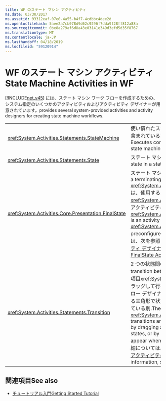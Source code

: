 ```yaml
---
title: WF のステート マシン アクティビティ
ms.date: 03/30/2017
ms.assetid: 93312eaf-07e0-4a55-b4f7-4cdbbc4dee2d
ms.openlocfilehash: 5aee2a7cb078d9d62c9296f7dda9f28ff812a88a
ms.sourcegitcommit: 0be8a279af6d8a43e03141e349d3efd5d35f8767
ms.translationtype: MT
ms.contentlocale: ja-JP
ms.lasthandoff: 04/18/2019
ms.locfileid: "59120914"
---
```

# <a name="state-machine-activities-in-wf"></a><span data-ttu-id="a1333-102">WF のステート マシン アクティビティ</span><span class="sxs-lookup"><span data-stu-id="a1333-102">State Machine Activities in WF</span></span>
[!INCLUDE[net_v45](../../../includes/net-v45-md.md)] <span data-ttu-id="a1333-103">には、ステート マシン ワーク フローを作成するための、システム指定のいくつかのアクティビティおよびアクティビティ デザイナーが用意されています。</span><span class="sxs-lookup"><span data-stu-id="a1333-103">provides several system-provided activities and activity designers for creating state machine workflows.</span></span>  
  
|||  
|-|-|  
|<xref:System.Activities.Statements.StateMachine>|<span data-ttu-id="a1333-104">使い慣れたステート マシン パラダイムを使用して、含まれているアクティビティを実行します。</span><span class="sxs-lookup"><span data-stu-id="a1333-104">Executes contained activities using the familiar state machine paradigm.</span></span>|  
|<xref:System.Activities.Statements.State>|<span data-ttu-id="a1333-105">ステート マシンの状態を表します。</span><span class="sxs-lookup"><span data-stu-id="a1333-105">Represents a state in a state machine.</span></span>|  
|<xref:System.Activities.Core.Presentation.FinalState>|<span data-ttu-id="a1333-106">ステート マシンの最終状態を表します。</span><span class="sxs-lookup"><span data-stu-id="a1333-106">Represents a terminating state in a state machine.</span></span> <span data-ttu-id="a1333-107"><xref:System.Activities.Core.Presentation.FinalState> は、使用すると、最終状態として事前に構成済みの <xref:System.Activities.Statements.State> を作成するアクティビティ デザイナーです。</span><span class="sxs-lookup"><span data-stu-id="a1333-107"><xref:System.Activities.Core.Presentation.FinalState> is an activity designer that when used creates a <xref:System.Activities.Statements.State> preconfigured as a terminating state.</span></span> <span data-ttu-id="a1333-108">詳細については、次を参照してください。 [FinalState アクティビティ デザイナー](/visualstudio/workflow-designer/finalstate-activity-designer)します。</span><span class="sxs-lookup"><span data-stu-id="a1333-108">For more information, see [FinalState Activity Designer](/visualstudio/workflow-designer/finalstate-activity-designer).</span></span>|  
|<xref:System.Activities.Statements.Transition>|<span data-ttu-id="a1333-109">2 つの状態間の遷移を表します。</span><span class="sxs-lookup"><span data-stu-id="a1333-109">Represents the transition between two states.</span></span> <span data-ttu-id="a1333-110">ない**ツールボックス**項目<xref:System.Activities.Statements.Transition>ドラッグして行を削除する 2 つの状態遷移をワークフロー デザイナーで作成するまたは、ときに表示される三角形で状態をドロップして 1 つの状態が置かれている別.</span><span class="sxs-lookup"><span data-stu-id="a1333-110">There is no **Toolbox** item for <xref:System.Activities.Statements.Transition>; transitions are created on the workflow designer by dragging and dropping a line between two states, or by dropping a state on the triangles that appear when one state is hovered over another.</span></span> <span data-ttu-id="a1333-111">詳細については、次を参照してください。 [Transition アクティビティ デザイナー](/visualstudio/workflow-designer/transition-activity-designer)します。</span><span class="sxs-lookup"><span data-stu-id="a1333-111">For more information, see [Transition Activity Designer](/visualstudio/workflow-designer/transition-activity-designer).</span></span>|  
  
## <a name="see-also"></a><span data-ttu-id="a1333-112">関連項目</span><span class="sxs-lookup"><span data-stu-id="a1333-112">See also</span></span>

- [<span data-ttu-id="a1333-113">チュートリアル入門</span><span class="sxs-lookup"><span data-stu-id="a1333-113">Getting Started Tutorial</span></span>](getting-started-tutorial.md)
